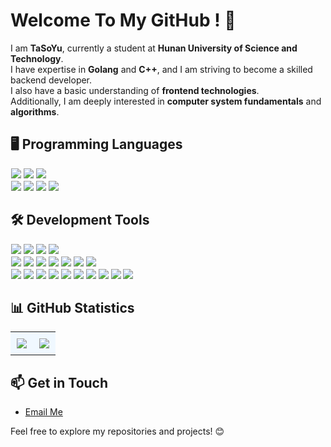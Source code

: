 # Welcome To My GitHub ! 👋

I am **TaSoYu**, currently a student at **Hunan University of Science and Technology**. <br>
I have expertise in **Golang** and **C++**, and I am striving to become a skilled backend developer.<br>
I also have a basic understanding of **frontend technologies**. <br>
Additionally, I am deeply interested in **computer system fundamentals** and **algorithms**.<br>


## 🖥️ Programming Languages
<p style="margin: 1px 1px;">
  <img src="https://img.shields.io/badge/-Golang-007D7E?style=flat-square&logo=Go&logoColor=white" />
  <img src="https://img.shields.io/badge/-CPP-5c8dbc?style=flat-square&logo=cplusplus&logoColor=fff" />
  <img src="https://img.shields.io/badge/-Java-E11F22?style=flat-square&logo=Java&logoColor=white" />
</p>
<p style="margin : 1px 1px;">
  <img src="https://img.shields.io/badge/-HTML5-E34F26?style=flat-square&logo=HTML5&logoColor=white" />
  <img src="https://img.shields.io/badge/-CSS3-1572B6?style=flat-square&logo=CSS3&logoColor=white" />
  <img src="https://img.shields.io/badge/-JavaScript-F7DF1E?style=flat-square&logo=JavaScript&logoColor=black" />
  <img src="https://img.shields.io/badge/-Shell-777BB4?style=flat-square&logo=PowerShell&logoColor=white" />
</p>


## 🛠️ Development Tools
<p style="margin : 1px 1px;">
  <img src="https://img.shields.io/badge/-Goland-1F4EA1?style=flat-square&logo=JetBrains&logoColor=white" />
  <img src="https://img.shields.io/badge/-IDEA-000000?style=flat-square&logo=IntelliJ-IDEA&logoColor=white" />
  <img src="https://img.shields.io/badge/-CLion-000000?style=flat-square&logo=CLion&logoColor=white" />
  <img src="https://img.shields.io/badge/-VSCode-007ACC?style=flat-square&logo=Visual-Studio-Code&logoColor=white" />
</p>
<p style="margin : 1px 1px;">
  <img src="https://img.shields.io/badge/-Gin-00B16A?style=flat-square&logo=Go&logoColor=white" />
  <img src="https://img.shields.io/badge/-GoZero-1572B6?style=flat-square&logo=Go&logoColor=white" />
  <img src="https://img.shields.io/badge/-Spring-6DB33F?style=flat-square&logo=Spring&logoColor=white" />
  <img src="https://img.shields.io/badge/-Spring%20Boot-6DB33F?style=flat-square&logo=Spring-Boot&logoColor=white" />
  <img src="https://img.shields.io/badge/-Spring%20Cloud-6DB33F?style=flat-square&logo=Spring&logoColor=white" />
  <img src="https://img.shields.io/badge/-Vue.js-4FC08D?style=flat-square&logo=Vue.js&logoColor=white" />
  <img src="https://img.shields.io/badge/-Svelte-FF3E00?style=flat-square&logo=Svelte&logoColor=white" />
<p style="margin : 1px 1px;">
  <img src="https://img.shields.io/badge/-Git-F05032?style=flat-square&logo=Git&logoColor=white" />
  <img src="https://img.shields.io/badge/-MySQL-4479A1?style=flat-square&logo=MySQL&logoColor=white" />
  <img src="https://img.shields.io/badge/-Redis-DC382D?style=flat-square&logo=Redis&logoColor=white" />
  <img src="https://img.shields.io/badge/-etcd-0078D7?style=flat-square&logo=etcd&logoColor=white" />
  <img src="https://img.shields.io/badge/-Nginx-009639?style=flat-square&logo=Nginx&logoColor=white" />
  <img src="https://img.shields.io/badge/-Docker-2496ED?style=flat-square&logo=Docker&logoColor=white" />
  <img src="https://img.shields.io/badge/-Kubernetes-326CE5?style=flat-square&logo=Kubernetes&logoColor=white" />
  <img src="https://img.shields.io/badge/-Zookeeper-FF9800?style=flat-square&logo=Apache-Zookeeper&logoColor=white" />
  <img src="https://img.shields.io/badge/-Windows-0078D6?style=flat-square&logo=Windows&logoColor=white" />
  <img src="https://img.shields.io/badge/-Linux-FCC624?style=flat-square&logo=Linux&logoColor=black" />
</p>


## 📊 GitHub Statistics
<div align="center">
  <table style="width:100%; border-collapse: collapse;">
    <tr>
      <td align="center" style="width:50%; padding:10px; background-color:#f0f8ff;">
        <img src="https://github-readme-stats.vercel.app/api?username=TaSoYu&show_icons=true&theme=tokyonight" />
      </td>
      <td align="center" style="width:50%; padding:10px;  background-color:#f0f8ff;">
        <img src="https://github-readme-stats.vercel.app/api/top-langs/?username=TaSoYu&layout=compact&exclude_repo=TaSoYu.github.io&theme=tokyonight" />
      </td>
    </tr>
  </table>
</div>


## 📫 Get in Touch
- [Email Me](mailto:1146278773@qq.com)


Feel free to explore my repositories and projects! 😊
